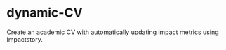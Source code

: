 dynamic-CV
==========

Create an academic CV with automatically updating impact metrics using Impactstory. 
